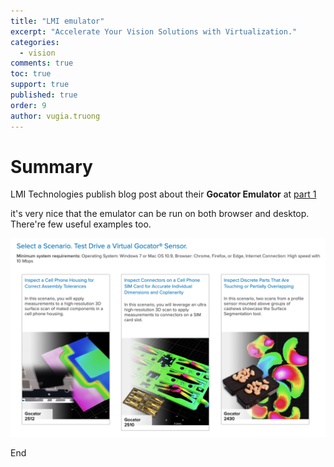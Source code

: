 ```yaml
---
title: "LMI emulator"
excerpt: "Accelerate Your Vision Solutions with Virtualization."
categories: 
  - vision
comments: true
toc: true
support: true
published: true
order: 9
author: vugia.truong
---
```


# Summary

LMI Technologies publish blog post about their **Gocator Emulator** at [part 1](https://lmi3d.com/company/digital-hub/blog/accelerate-your-vision-solutions-virtualization-part-1)

it's very nice that the emulator can be run on both browser and desktop. 
There're few useful examples too. 

![examples](/assets/images/2020/lmi_emulator_0001.png)


End
